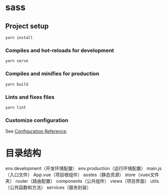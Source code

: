 # sass

## Project setup
```
yarn install
```

### Compiles and hot-reloads for development
```
yarn serve
```

### Compiles and minifies for production
```
yarn build
```

### Lints and fixes files
```
yarn lint
```

### Customize configuration
See [Configuration Reference](https://cli.vuejs.org/config/).


# 目录结构

env.development（开发环境配置）
env.production（运行环境配置）
main.js（入口文件）
App.vue（项目根组件）
asstes（静态资源）
store（vuex文件夹）
router（路由配置）
components（公共组件）
views（项目界面）
utils（公共函数和方法）
services（服务封装）
